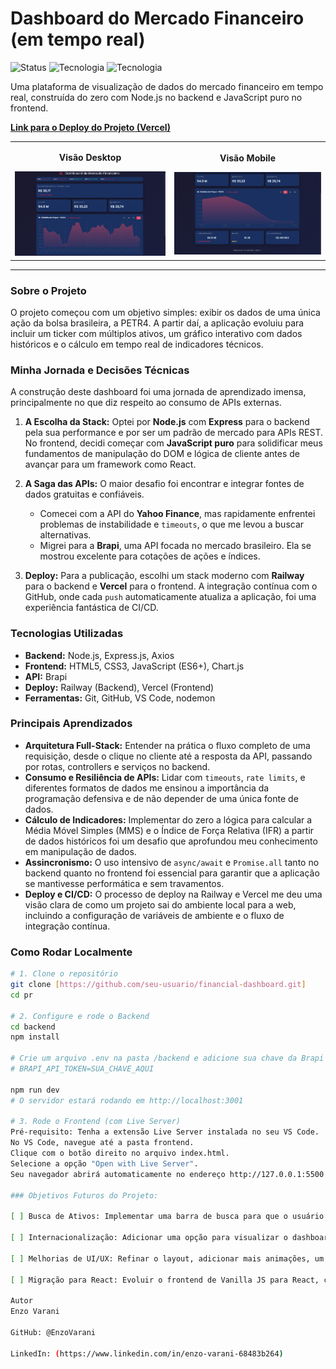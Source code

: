 # Dashboard do Mercado Financeiro (em tempo real)

![Status](https://img.shields.io/badge/status-versão%201.0-green)
![Tecnologia](https://img.shields.io/badge/backend-Node.js-blue)
![Tecnologia](https://img.shields.io/badge/frontend-JavaScript-yellow)

Uma plataforma de visualização de dados do mercado financeiro em tempo real, construída do zero com Node.js no backend e JavaScript puro no frontend.

**[Link para o Deploy do Projeto (Vercel)](https://coloque-seu-link-aqui.vercel.app)**

<table align="center">
  <tr>
    <td align="center">
      <p><strong>Visão Desktop</strong></p>
      <img src="./docs/screenshot.png" width="500px">
    </td>
    <td align="center">
      <p><strong>Visão Mobile</strong></p>
      <img src="./docs/screenshot2.png" width="500px">
    </td>
  </tr>
</table>

---

### Sobre o Projeto

O projeto começou com um objetivo simples: exibir os dados de uma única ação da bolsa brasileira, a PETR4. A partir daí, a aplicação evoluiu para incluir um ticker com múltiplos ativos, um gráfico interativo com dados históricos e o cálculo em tempo real de indicadores técnicos.

### Minha Jornada e Decisões Técnicas

A construção deste dashboard foi uma jornada de aprendizado imensa, principalmente no que diz respeito ao consumo de APIs externas.

1.  **A Escolha da Stack:** Optei por **Node.js** com **Express** para o backend pela sua performance e por ser um padrão de mercado para APIs REST. No frontend, decidi começar com **JavaScript puro** para solidificar meus fundamentos de manipulação do DOM e lógica de cliente antes de avançar para um framework como React.

2.  **A Saga das APIs:** O maior desafio foi encontrar e integrar fontes de dados gratuitas e confiáveis.
    - Comecei com a API do **Yahoo Finance**, mas rapidamente enfrentei problemas de instabilidade e `timeouts`, o que me levou a buscar alternativas.
    - Migrei para a **Brapi**, uma API focada no mercado brasileiro. Ela se mostrou excelente para cotações de ações e índices.

3.  **Deploy:** Para a publicação, escolhi um stack moderno com **Railway** para o backend e **Vercel** para o frontend. A integração contínua com o GitHub, onde cada `push` automaticamente atualiza a aplicação, foi uma experiência fantástica de CI/CD.

### Tecnologias Utilizadas

-   **Backend:** Node.js, Express.js, Axios
-   **Frontend:** HTML5, CSS3, JavaScript (ES6+), Chart.js
-   **API:** Brapi
-   **Deploy:** Railway (Backend), Vercel (Frontend)
-   **Ferramentas:** Git, GitHub, VS Code, nodemon

### Principais Aprendizados

-   **Arquitetura Full-Stack:** Entender na prática o fluxo completo de uma requisição, desde o clique no cliente até a resposta da API, passando por rotas, controllers e serviços no backend.
-   **Consumo e Resiliência de APIs:** Lidar com `timeouts`, `rate limits`, e diferentes formatos de dados me ensinou a importância da programação defensiva e de não depender de uma única fonte de dados.
-   **Cálculo de Indicadores:** Implementar do zero a lógica para calcular a Média Móvel Simples (MMS) e o Índice de Força Relativa (IFR) a partir de dados históricos foi um desafio que aprofundou meu conhecimento em manipulação de dados.
-   **Assincronismo:** O uso intensivo de `async/await` e `Promise.all` tanto no backend quanto no frontend foi essencial para garantir que a aplicação se mantivesse performática e sem travamentos.
-   **Deploy e CI/CD:** O processo de deploy na Railway e Vercel me deu uma visão clara de como um projeto sai do ambiente local para a web, incluindo a configuração de variáveis de ambiente e o fluxo de integração contínua.

### Como Rodar Localmente

```bash
# 1. Clone o repositório
git clone [https://github.com/seu-usuario/financial-dashboard.git]
cd pr

# 2. Configure e rode o Backend
cd backend
npm install

# Crie um arquivo .env na pasta /backend e adicione sua chave da Brapi
# BRAPI_API_TOKEN=SUA_CHAVE_AQUI

npm run dev
# O servidor estará rodando em http://localhost:3001

# 3. Rode o Frontend (com Live Server)
Pré-requisito: Tenha a extensão Live Server instalada no seu VS Code.
No VS Code, navegue até a pasta frontend.
Clique com o botão direito no arquivo index.html.
Selecione a opção "Open with Live Server".
Seu navegador abrirá automaticamente no endereço http://127.0.0.1:5500 (ou uma porta similar) com o projeto funcionando.

### Objetivos Futuros do Projeto:

[ ] Busca de Ativos: Implementar uma barra de busca para que o usuário possa trocar o ativo principal (PETR4) por qualquer outra ação da B3.

[ ] Internacionalização: Adicionar uma opção para visualizar o dashboard em Inglês.

[ ] Melhorias de UI/UX: Refinar o layout, adicionar mais animações, um seletor de tema (light/dark) e tornar a interface mais responsiva para dispositivos móveis.

[ ] Migração para React: Evoluir o frontend de Vanilla JS para React, componentizando a aplicação e gerenciando o estado de forma mais eficiente.

Autor
Enzo Varani

GitHub: @EnzoVarani

LinkedIn: (https://www.linkedin.com/in/enzo-varani-68483b264)